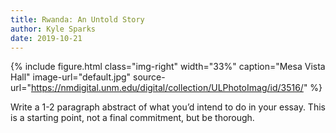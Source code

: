 ```yaml
---
title: Rwanda: An Untold Story
author: Kyle Sparks
date: 2019-10-21
---
```


{% include figure.html
  class="img-right"
  width="33%"
  caption="Mesa Vista Hall"
  image-url="default.jpg"
  source-url="https://nmdigital.unm.edu/digital/collection/ULPhotoImag/id/3516/"
%}

Write a 1-2 paragraph abstract of what you’d intend to do in your essay. This is a starting point, not a final commitment, but be thorough.


